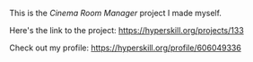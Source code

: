 This is the *Cinema Room Manager* project I made myself.

Here's the link to the project: https://hyperskill.org/projects/133

Check out my profile: https://hyperskill.org/profile/606049336
